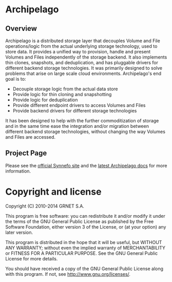 Archipelago
===========

Overview
--------

Archipelago is a distributed storage layer that decouples Volume and File
operations/logic from the actual underlying storage technology, used to store
data. It provides a unified way to provision, handle and present Volumes and
Files independently of the storage backend. It also implements thin clones,
snapshots, and deduplication, and has pluggable drivers for different backend
storage technologies. It was primarily designed to solve problems that arise on
large scale cloud environments. Archipelago's end goal is to:

* Decouple storage logic from the actual data store
* Provide logic for thin cloning and snapshotting
* Provide logic for deduplication
* Provide different endpoint drivers to access Volumes and Files
* Provide backend drivers for different storage technologies

It has been designed to help with the further commoditization of storage and in
the same time ease the integration and/or migration between different backend
storage technologies, without changing the way Volumes and Files are accessed.

Project Page
------------

Please see the [official Synnefo site](http://www.synnefo.org) and the [latest
Archipelago docs](http://www.synnefo.org/docs/archipelago/latest/index.html)
for more information.


Copyright and license
=====================

Copyright (C) 2010-2014 GRNET S.A.

This program is free software: you can redistribute it and/or modify
it under the terms of the GNU General Public License as published by
the Free Software Foundation, either version 3 of the License, or
(at your option) any later version.

This program is distributed in the hope that it will be useful,
but WITHOUT ANY WARRANTY; without even the implied warranty of
MERCHANTABILITY or FITNESS FOR A PARTICULAR PURPOSE.  See the
GNU General Public License for more details.

You should have received a copy of the GNU General Public License
along with this program.  If not, see <http://www.gnu.org/licenses/>.

